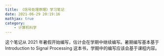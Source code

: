```yaml
---
title: 《信号处理原理》学习笔记
date: 2021-06-29 20:19:16
mathjax: true
category:
    - 计算机科学
---
```


这个笔记从 2021 年暑假开始编写，估计会在学期中继续编写。暑期编写基本基于 Introduction to Signal Processing 这本书，学期中的编写应该会基于课程内容。

<!-- more -->


